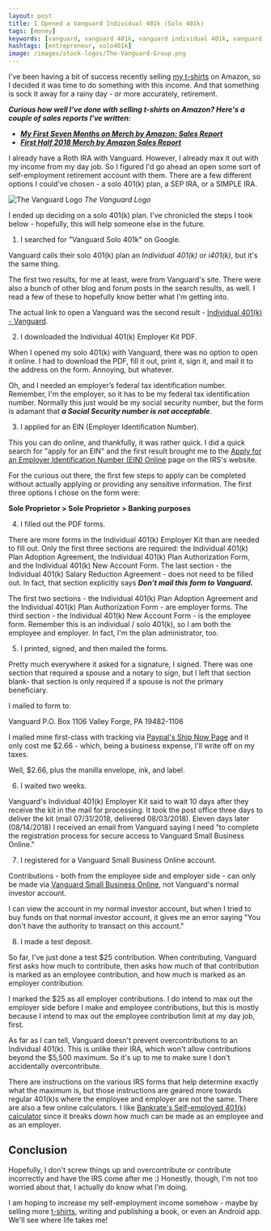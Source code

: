 ```yaml
---
layout: post
title: I Opened a Vanguard Individual 401k (Solo 401k)
tags: [money]
keywords: [vanguard, vanguard 401k, vanguard individual 401k, vanguard i401k, vanguard solo 401k, individual 401k, i401k, solo 401k, 401k]
hashtags: [entrepreneur, solo401k]
image: /images/stock-logos/The-Vanguard-Group.png
---
```


I've been having a bit of success recently selling [my t-shirts](https://hendrixjoseph.github.io/t-shirts/) on Amazon, so I decided it was time to do something with this income. And that something is sock it away for a rainy day - or more accurately, retirement.

***Curious how well I've done with selling t-shirts on Amazon? Here's a couple of sales reports I've written:***

* ***[My First Seven Months on Merch by Amazon: Sales Report](https://hendrixjoseph.github.io/my-first-seven-months-on-merch-by-amazon-sales-report/)***
* ***[First Half 2018 Merch by Amazon Sales Report](https://hendrixjoseph.github.io/first-half-2018-merch-by-amazon-sales-report/)***

I already have a Roth IRA with Vanguard. However, I already max it out with my income from my day job. So I figured I'd go ahead an open some sort of self-employment retirement account with them. There are a few different options I could've chosen - a solo 401(k) plan, a SEP IRA, or a SIMPLE IRA.

![The Vanguard Logo](https://hendrixjoseph.github.io/images/stock-logos/The-Vanguard-Group.png)
*The Vanguard Logo*

I ended up deciding on a solo 401(k) plan. I've chronicled the steps I took below - hopefully, this will help someone else in the future.

1. I searched for "Vanguard Solo 401k" on Google.

Vanguard calls their solo 401(k) plan an *Individual 401(k)* or *i401(k)*, but it's the same thing.

The first two results, for me at least, were from Vanguard's site. There were also a bunch of other blog and forum posts in the search results, as well. I read a few of these to hopefully know better what I'm getting into.

The actual link to open a Vanguard was the second result - [Individual 401(k) - Vanguard](https://personal.vanguard.com/us/LiteratureRequest?FW_Activity=FindLiteratureActivity&FW_Event=getliterature&vendorID=S571).

2. I downloaded the Individual 401(k) Employer Kit PDF.

When I opened my solo 401(k) with Vanguard, there was no option to open it online. I had to download the PDF, fill it out, print it, sign it, and mail it to the address on the form. Annoying, but whatever.

Oh, and I needed an employer’s federal tax identification number. Remember, I'm the employer, so it has to be my federal tax identification number. Normally this just would be my social security number, but the form is adamant that ***a Social Security number is not acceptable***.

3. I applied for an EIN (Employer Identification Number).

This you can do online, and thankfully, it was rather quick. I did a quick search for "apply for an EIN" and the first result brought me to the [Apply for an Employer Identification Number (EIN) Online](https://www.irs.gov/businesses/small-businesses-self-employed/apply-for-an-employer-identification-number-ein-online) page on the IRS's website.

For the curious out there, the first few steps to apply can be completed without actually applying or providing any sensitive information. The first three options I chose on the form were:

**Sole Proprietor > Sole Proprietor > Banking purposes**

4. I filled out the PDF forms.

There are more forms in the Individual 401(k) Employer Kit than are needed to fill out. Only the first three sections are required: the Individual 401(k) Plan Adoption Agreement, the Individual 401(k) Plan Authorization Form, and the Individual 401(k) New Account Form. The last section - the Individual 401(k) Salary Reduction Agreement - does not need to be filled out. In fact, that section explicitly says ***Don’t mail this form to Vanguard.***

The first two sections - the Individual 401(k) Plan Adoption Agreement and the Individual 401(k) Plan Authorization Form - are employer forms. The third section - the Individual 401(k) New Account Form - is the employee form. Remember this is an individual / solo 401(k), so I am both the employee and employer. In fact, I'm the plan administrator, too.

5. I printed, signed, and then mailed the forms.

Pretty much everywhere it asked for a signature, I signed. There was one section that required a spouse and a notary to sign, but I left that section blank- that section is only required if a spouse is not the primary beneficiary.

I mailed to form to:

Vanguard
P.O. Box 1106
Valley Forge, PA 19482-1106

I mailed mine first-class with tracking via [Paypal's Ship Now Page](https://www.paypal.com/shipnow/) and it only cost me $2.66 - which, being a business expense, I'll write off on my taxes.

Well, $2.66, plus the manilla envelope, ink, and label.

6. I waited two weeks.

Vanguard's Individual 401(k) Employer Kit said to wait 10 days after they receive the kit in the mail for processing. It took the post office three days to deliver the kit (mail 07/31/2018, delivered 08/03/2018). Eleven days later (08/14/2018) I received an email from Vanguard saying I need "to complete the registration process for secure access to Vanguard Small Business Online."

7. I registered for a Vanguard Small Business Online account.

Contributions - both from the employee side and employer side - can only be made via [Vanguard Small Business Online](smallbiz.vanguard.com), not Vanguard's normal investor account.

I can view the account in my normal investor account, but when I tried to buy funds on that normal investor account, it gives me an error saying "You don't have the authority to transact on this account."

8. I made a test deposit.

So far, I've just done a test $25 contribution. When contributing, Vanguard first asks how much to contribute, then asks how much of that contribution is marked as an employee contribution, and how much is marked as an employer contribution.

I marked the $25 as all employer contributions. I do intend to max out the employer side before I make and employee contributions, but this is mostly because I intend to max out the employee contribution limit at my day job, first.

As far as I can tell, Vanguard doesn't prevent overcontributions to an Individual 401(k). This is unlike their IRA, which won't allow contributions beyond the $5,500 maximum. So it's up to me to make sure I don't accidentally overcontribute.

There are instructions on the various IRS forms that help determine exactly what the maximum is, but those instructions are geared more towards regular 401(k)s where the employee and employer are not the same. There are also a few online calculators. I like [Bankrate's Self-employed 401(k) calculator](https://www.bankrate.com/calculators/retirement/self-employed-401-k-calculator.aspx) since it breaks down how much can be made as an employee and as an employer.

## Conclusion

Hopefully, I don't screw things up and overcontribute or contribute incorrectly and have the IRS come after me :) Honestly, though, I'm not too worried about that, I actually do know what I'm doing.

I am hoping to increase my self-employment income somehow - maybe by selling more [t-shirts](https://hendrixjoseph.github.io/t-shirts/), writing and publishing a book, or even an Android app. We'll see where life takes me!
